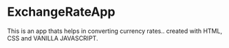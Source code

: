 # ExchangeRateApp
This is an app thats helps in converting currency rates.. created with HTML, CSS and VANILLA JAVASCRIPT.
